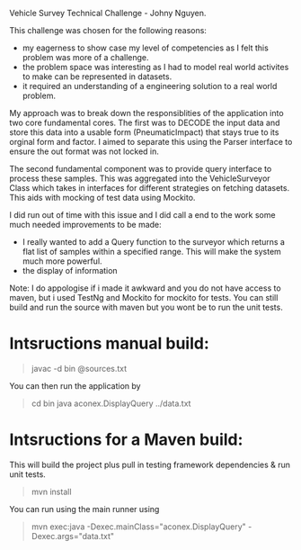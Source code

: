 Vehicle Survey Technical Challenge - Johny Nguyen.

This challenge was chosen for the following reasons:
 * my eagerness to show case my level of competencies as I felt this problem was more of 
a challenge.
 * the problem space was interesting as I had to model real world activites to make can be 
represented in datasets.
 * it required an understanding of a engineering solution to a real world problem.

My approach was to break down the responsiblities of the application into two core fundamental 
cores. The first was to DECODE the input data and store this data into a usable form 
(PneumaticImpact) that stays true to its orginal form and factor. I aimed to separate this 
using the Parser<T> interface to ensure the out format was not locked in.

The second fundamental component was to provide query interface to process these samples. This was
aggregated into the VehicleSurveyor Class which takes in interfaces for different strategies on
fetching datasets. This aids with mocking of test data using Mockito.


I did run out of time with this issue and I did call a end to the work some much needed improvements
to be made:
 * I really wanted to add a Query function to the surveyor which returns a flat list of samples within a specified range. This will make the system much more powerful.
 * the display of information

Note: I do appologise if i made it awkward and you do not have access to maven, but i used TestNg 
and Mockito for mockito for tests. You can still build and run the source with maven but you wont be
to run the unit tests.


Intsructions manual build:
===============================

> javac -d bin @sources.txt

You can then run the application by 
> cd bin
> java aconex.DisplayQuery ../data.txt


Intsructions for a Maven build:
=================================
This will build the project plus pull in testing framework dependencies & run unit tests. 
> mvn install

You can run using the main runner using
> mvn exec:java -Dexec.mainClass="aconex.DisplayQuery" -Dexec.args="data.txt"





